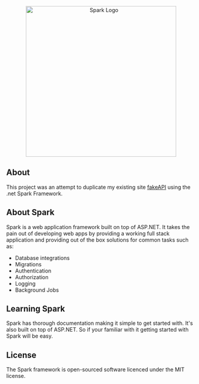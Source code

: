 ﻿<p align="center"><a href="https://spark-framework.net" target="_blank"><img src="https://i.imgur.com/AlMNK7I.png" width="400" alt="Spark Logo"></a></p>


## About
This project was an attempt to duplicate my existing site [fakeAPI](https://www.fakeapi.app/) using the .net Spark Framework.

## About Spark
Spark is a web application framework built on top of ASP.NET. It takes the pain out of developing web apps by providing a working full stack application and providing out of the box solutions for common tasks such as:

- Database integrations
- Migrations
- Authentication
- Authorization
- Logging
- Background Jobs

## Learning Spark
Spark has thorough documentation making it simple to get started with. It's also built on top of ASP.NET. So if your familiar with it getting started with Spark will be easy.

## License
The Spark framework is open-sourced software licenced under the MIT license.